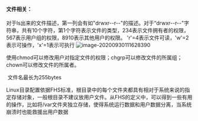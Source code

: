 #### 文件相关：

​	对于ls出来的文件描述，第一列会有如"drwxr--r--"的描述。对于“drwxr--r--"字符串，共有10个字符，第1个字符表示文件的类型，234表示文件拥有者的权限，567表示用户组的权限，8910表示其他用户的权限。 'r'=4表示文件可读，'w'=2表示可操作，'x'=1表示可执行 ![image-20200930111628390](C:\Users\yings\AppData\Roaming\Typora\typora-user-images\image-20200930111628390.png)

​	使用chmod可以修改用户对指定文件的权限；chgrp可以修改文件的所属组；chown可以修改文件的所属者。

​	文件名最长为255bytes

​	Linux目录配置依据FHS标准，根目录中的每个文件夹都具有相对于系统来说的指定存储对象，一般根目录不建议放用户文件。从FHS的定义中，可以得到一些有用的操作，比如将/var文件夹独立存储，使得系统运行数据和用户数据分离，当系统崩溃时也能救援出用户数据

​	

